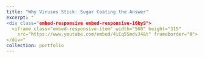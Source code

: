 ```yaml
---
title: "Why Viruses Stick: Sugar Coating the Answer"
excerpt: "
<div class="embed-responsive embed-responsive-16by9">
  <iframe class="embed-responsive-item" width="560" height="315"
    src="https://www.youtube.com/embed/4iCq5SmdvJ4&t" frameborder="0"> </iframe>
</div>"
collection: portfolio
---
```

  

